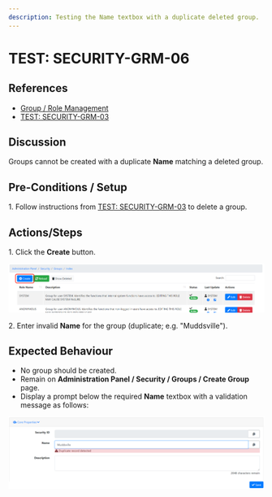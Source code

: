 ```yaml
---
description: Testing the Name textbox with a duplicate deleted group.
---
```


# TEST: SECURITY-GRM-06

## References

* [Group / Role Management](broken-reference)
* [TEST: SECURITY-GRM-03](test-security-grm-03-1.md)

## Discussion

Groups cannot be created with a duplicate **Name** matching a deleted group.

## Pre-Conditions / Setup

1\. Follow instructions from [TEST: SECURITY-GRM-03](test-security-grm-03-1.md) to delete a group.

## Actions/Steps

1\. Click the **Create** button.

![](<../../../../../../../.gitbook/assets/image (295).png>)

2\. Enter invalid **Name** for the group (duplicate; e.g. "Muddsville").

## Expected Behaviour

* No group should be created.
* Remain on **Administration Panel / Security / Groups / Create Group** page.
* Display a prompt below the required **Name** textbox with a validation message as follows:

![](<../../../../../../../.gitbook/assets/image (328).png>)
